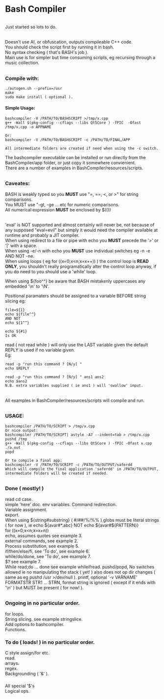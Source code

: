 # Bash Compiler
######
Just started so lots to do.
######
Doesn't use AI, or obfuscation, outputs compileable C++ code.  
You should check the script first by running it in bash.  
No syntax checking ( that's BASH's job ).  
Main use is for simpler but time consuming scripts, eg recursing through a music collection.  
######
### Compile with:
````console
./autogen.sh --prefix=/usr
make
sudo make install ( optional ).

````  

#### Simple Usage:
````console
bashcompiler -V /PATH/TO/BASHSCRIPT >/tmp/x.cpp
g++ -Wall $(pkg-config --cflags --libs Qt5Core ) -fPIC  -Ofast /tmp/x.cpp -o APPNAME

Or:
bashcompiler -V /PATH/TO/BASHSCRIPT -c /PATH/TO/FINAL/APP

All intermediate folders are created if need when using the -c switch.

````

The bashcompiler executable can be installed or run directly from the BashCompiler/app folder, or just copy it somewhere convienient.  
There are a number of examples in BashCompiler/resources/scripts.  

######
### Caveates:  
BASH is weakly typed so you **MUST** use "=, ==, <, or >" for string comparisons.  
You MUST use "-gt, -ge ... etc for numeric comparisons.  
All numerical expression **MUST** be enclosed by $(())  
######
'eval' is NOT supported and almost certainly will never be, not because of any supposed "eval=evil" but simply it would need the compiler available at runtime and probably a JIT compiler.  
When using redirect to a file or pipe with echo  you **MUST** precede the '>' or '|' with a space.  
When using -e/-n with echo you **MUST** use individual switches eg -n -e AND NOT -ne.  
When using loops ( eg for ((x=0;x<n;x=x++)) ) the control loop is **READ ONLY**, you shouldn't really programatically alter the control loop anyway, if you do need to you should use a 'while' loop.  
  
When using ${foo^^} be aware that BASH mistakenly uppercases any embedded '\n' to '\N'.  

Positional paramaters should be assigned to a variable BEFORE string slicing eg: 
```` console
file=${1}
echo ${file^^}
AND NOT
echo ${1^^}

echo ${#1}
Is OK

````
read ( not read while ) will only use the LAST variable given the default REPLY is used if no variable given.  
Eg:
````
read -p "run this command ? [N/y] "
echo $REPLY

read -p "run this command ? [N/y] " ans1 ans2
echo $ans2
N.B. extra variables supplied ( ie ans1 ) will 'swallow' input.

````  

######
All examples in BashCompiler/resources/scripts will compile and run.
######
### USAGE:
````console
bashcompiler /PATH/TO/SCRIPT > /tmp/x.cpp
Or nice output:
bashcompiler /PATH/TO/SCRIPT| astyle -A7 --indent=tab > /tmp/x.cpp
pushd /tmp
g++ -Wall $(pkg-config --cflags --libs Qt5Core ) -fPIC -Ofast x.cpp
./a.out
popd

Or to compile a final app:
bashcompiler -V /PATH/TO/SCRIPT -c /PATH/TO/OUTPUT/saferdd
Which will compile the final application 'saferdd' in /PATH/TO/OUTPUT, intermediate folders will be created if needed.

````
######
### Done ( mostly! )

read
cd
case.  
simple 'here' doc.
env variables.
Command redirection.  
Variable assignment.  
export.  
When using ${string#substring} ( #/##/%/%% ) globs must be literal strings ( for now ), ie	echo ${avar#*.abc} NOT echo ${avar#${PATTERN}}  
for ((x=0;x<n;x=x+n))  
echo, assumes quotes see example 3.  
external commands, see example 2.  
Process substitution, see example 5.  
if/then/else/fi, see 'To do', see example 6.  
while/do/done, see 'To do', see example 7.  
$? see example 7.  
While read;do ... done see example whileifread.
pushd/popd, No switches allowed ie no manipulating the stack ( yet! ) also does not op dir changes ( same as eg pushd /usr >/dev/null ).
printf, optional '-v VARNAME' FORMATSTR STR1 ... STRN, format string is ignored ( except if it ends with '\n' ) but MUST be present ( for now! ).
######

### Ongoing in no particular order. 
for loops.  
String slicing. see example stringslice.  
Add options to bashcompiler.  
Functions.
###

### To do ( loads! ) in no particular order.  

C style assign/for etc.  
read.  
arrays.  
regex.  
Backgrounding ( '&' ).  
###
All special '$'s  
Logical ops.  


